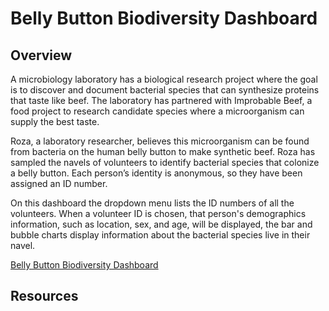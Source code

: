 # Belly Button Biodiversity Dashboard

## Overview
A microbiology laboratory has a biological research project where the goal is to discover and document bacterial species that can synthesize proteins that taste like beef. The laboratory has partnered with Improbable Beef, a food project to research candidate species where a microorganism can supply the best taste.

Roza, a laboratory researcher, believes this microorganism can be found from bacteria on the human belly button to make synthetic beef. Roza has sampled the navels of volunteers to identify bacterial species that colonize a belly button. Each person’s identity is anonymous, so they have been assigned an ID number.

On this dashboard the dropdown menu lists the ID numbers of all the volunteers. When a volunteer ID is chosen, that person's demographics information, such as location, sex, and age, will be displayed, the bar and bubble charts display information about the bacterial species live in their navel.

<a href="https://dortegas.github.io/" >Belly Button Biodiversity Dashboard</a>

## Resources
